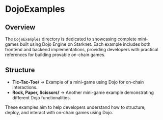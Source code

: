 # DojoExamples

## Overview

The `DojoExamples` directory is dedicated to showcasing complete mini-games built using Dojo Engine on Starknet. Each example includes both frontend and backend implementations, providing developers with practical references for building provable on-chain games.

## Structure

- **Tic-Tac-Toe/** → Example of a mini-game using Dojo for on-chain interactions.
- **Rock, Paper, Scissors/** → Another mini-game example demonstrating different Dojo functionalities.

These examples aim to help developers understand how to structure, deploy, and interact with on-chain games using Dojo.